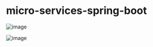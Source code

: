 # micro-services-spring-boot

![image](https://github.com/user-attachments/assets/8bd9d754-58bf-4ac7-9e5f-2d04f862b51f)

![image](https://github.com/user-attachments/assets/eb36f593-30b2-408e-a931-2fd05f28242d)

